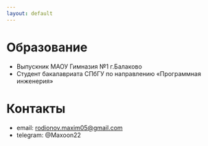 ```yaml
---
layout: default
---
```


# Образование
- Выпускник МАОУ Гимназия №1 г.Балаково
- Студент бакалавриата СПбГУ по направлению «Программная инженерия»

# Контакты
- email: rodionov.maxim05@gmail.com
- telegram: @Maxoon22
